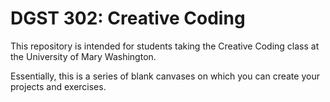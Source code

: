 # DGST 302: Creative Coding

This repository is intended for students taking the Creative Coding class at the University of Mary Washington.

Essentially, this is a series of blank canvases on which you can create your projects and exercises.


